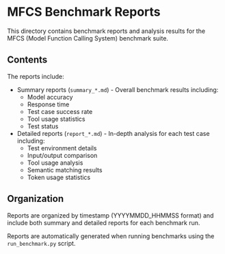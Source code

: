 # MFCS Benchmark Reports

This directory contains benchmark reports and analysis results for the MFCS (Model Function Calling System) benchmark suite.

## Contents

The reports include:
- Summary reports (`summary_*.md`) - Overall benchmark results including:
  - Model accuracy
  - Response time
  - Test case success rate
  - Tool usage statistics
  - Test status
- Detailed reports (`report_*.md`) - In-depth analysis for each test case including:
  - Test environment details
  - Input/output comparison
  - Tool usage analysis
  - Semantic matching results
  - Token usage statistics

## Organization

Reports are organized by timestamp (YYYYMMDD_HHMMSS format) and include both summary and detailed reports for each benchmark run.

Reports are automatically generated when running benchmarks using the `run_benchmark.py` script. 